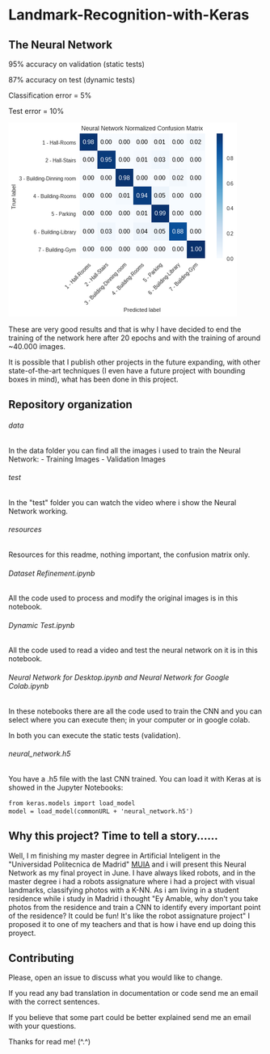 # Landmark-Recognition-with-Keras

## The Neural Network
95% accuracy on validation (static tests)

87% accuracy on test (dynamic tests)

Classification error = 5%

Test error = 10%

![Confusion matrix](resources/confusionMatrixNorm.png)

These are very good results and that is why I have decided to end the training of the network here after 20 epochs and with the training of around ~40.000 images.

It is possible that I publish other projects in the future expanding, with other state-of-the-art 
techniques (I even have a future project with bounding boxes in mind), what has been done in this project.

## Repository organization
###### data
In the data folder you can find all the images i used to train the Neural Network:
	- Training Images
	- Validation Images

###### test
In the "test" folder you can watch the video where i show the Neural Network working.

###### resources
Resources for this readme, nothing important, the confusion matrix only.

###### Dataset Refinement.ipynb
All the code used to process and modify the original images is in this notebook.

###### Dynamic Test.ipynb
All the code used to read a video and test the neural network on it is in this notebook.

###### Neural Network for Desktop.ipynb and Neural Network for Google Colab.ipynb
In these notebooks there are all the code used to train the CNN and you can select where you can execute then; in your computer or in google colab.

In both you can execute the static tests (validation).

###### neural_network.h5
You have a .h5 file with the last CNN trained. You can load it with Keras at is showed in the Jupyter Notebooks:
```
from keras.models import load_model
model = load_model(commonURL + 'neural_network.h5')
```

## Why this project? Time to tell a story......
Well, I m finishing my master degree in Artificial Inteligent in the "Universidad Politecnica de Madrid" 
[MUIA](http://www.dia.fi.upm.es/masteria/?q=es/MUIA) and i will present this Neural Network as my final proyect in June.
I have always liked robots, and in the master degree i had a robots assignature where i had a project 
with visual landmarks, classifying photos with a K-NN. 
As i am living in a student residence while i study in Madrid i thought 
"Ey Amable, why don't you take photos from the residence and train a CNN to 
identify every important point of the residence? It could be fun! It's like the robot assignature project" 
I proposed it to one of my teachers and that is how i have end up doing this proyect.

## Contributing
Please, open an issue to discuss what you would like to change.

If you read any bad translation in documentation or code send me an email with the correct sentences.

If you believe that some part could be better explained send me an email with your questions.

Thanks for read me! (^.^)